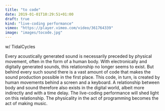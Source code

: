 ```yaml
---
title: "to code"
date: 2019-01-01T10:29:51+01:00
draft: true
kind: "live-coding performance"
vimeo: "https://player.vimeo.com/video/361764339"
image: "images/tocode.jpg"
---
```


w/ TidalCycles

Every acoustically generated sound is necessarily preceded by physical movement, often in the form of a human body. With electronically and digitally generated sounds, this relationship no longer seems to exist. But behind every such sound there is a vast amount of code that makes the sound production possible in the first place. This code, in turn, is created by human movements behind a screen and a keyboard. A relationship between body and sound therefore also exists in the digital world, albeit more indirectly and with a time delay. The live-coding performance will shed light on this relationship. The physicality in the act of programming becomes the act of making music. 